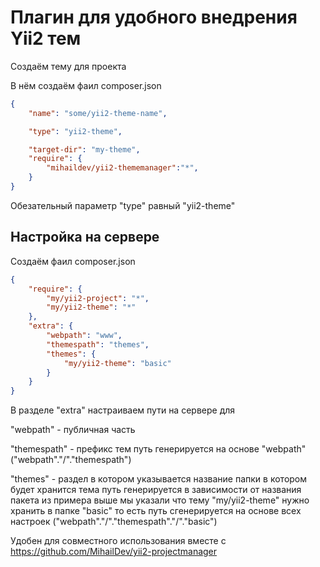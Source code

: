 Плагин для удобного внедрения Yii2 тем
========================

Создаём тему для проекта

В нём создаём фаил composer.json
```json
{
	"name": "some/yii2-theme-name",

	"type": "yii2-theme",

	"target-dir": "my-theme",
	"require": {
        "mihaildev/yii2-thememanager":"*",
	}
}
```

Обезательный параметр "type" равный "yii2-theme"

Настройка на сервере
------------------------
Создаём фаил composer.json
```json
{
	"require": {
        "my/yii2-project": "*",
        "my/yii2-theme": "*"
	},
	"extra": {
		"webpath": "www",
		"themespath": "themes",
		"themes": {
		    "my/yii2-theme": "basic"
		}
	}
}
```

В разделе "extra" настраиваем пути на сервере для

"webpath" - публичная часть

"themespath" - префикс тем путь генерируется на основе  "webpath" ("webpath"."/"."themespath")

"themes" - раздел в котором указывается название папки в котором будет хранится тема путь генерируется в зависимости от названия пакета
из примера выше мы указали что тему "my/yii2-theme" нужно хранить в папке "basic" то есть путь сгенерируется на основе всех настроек ("webpath"."/"."themespath"."/"."basic")

Удобен для совместного использования вместе с https://github.com/MihailDev/yii2-projectmanager